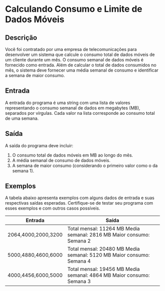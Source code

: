 # Calculando Consumo e Limite de Dados Móveis

## Descrição
Você foi contratado por uma empresa de telecomunicações para desenvolver um sistema que calcule o consumo total de dados móveis de um cliente durante um mês. O consumo semanal de dados móveis é fornecido como entrada. Além de calcular o total de dados consumidos no mês, o sistema deve fornecer uma média semanal de consumo e identificar a semana de maior consumo.

## Entrada
A entrada do programa é uma string com uma lista de valores representando o consumo semanal de dados em megabytes (MB), separados por vírgulas. Cada valor na lista corresponde ao consumo total de uma semana.

## Saída
A saída do programa deve incluir:

1. O consumo total de dados móveis em MB ao longo do mês.
2. A média semanal de consumo de dados móveis.
3. A semana de maior consumo (considerando o primeiro valor como o da semana 1).

## Exemplos
A tabela abaixo apresenta exemplos com alguns dados de entrada e suas respectivas saídas esperadas. Certifique-se de testar seu programa com esses exemplos e com outros casos possíveis.

| Entrada |	Saída |
|---------|-------|
|2064,4000,2000,3200 |	Total mensal: 11264 MB Media semanal: 2816 MB Maior consumo: Semana 2 |
| 5000,4880,4600,6000 |	Total mensal: 20480 MB Media semanal: 5120 MB Maior consumo: Semana 4 |
|4000,4456,6000,5000	| Total mensal: 19456 MB Media semanal: 4864 MB Maior consumo: Semana 3 |
